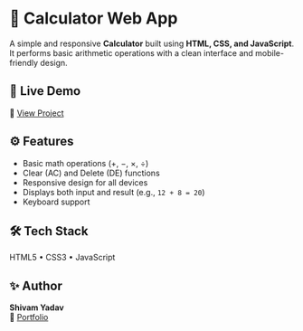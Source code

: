 # 🧮 Calculator Web App

A simple and responsive **Calculator** built using **HTML, CSS, and JavaScript**.  
It performs basic arithmetic operations with a clean interface and mobile-friendly design.

## 🚀 Live Demo  
🔗 [View Project](https://shivamyadav-2005.github.io/calculator-project/)

## ⚙️ Features
- Basic math operations (+, −, ×, ÷)  
- Clear (AC) and Delete (DE) functions  
- Responsive design for all devices  
- Displays both input and result (e.g., `12 + 8 = 20`)  
- Keyboard support

## 🛠️ Tech Stack
HTML5 • CSS3 • JavaScript

## ✨ Author
**Shivam Yadav**  
🔗 [Portfolio](https://shivamyadav-2005.github.io/)
